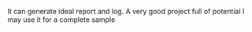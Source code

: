 It can generate ideal report and log.
A very good project full of potential
I may use it for a complete sample
